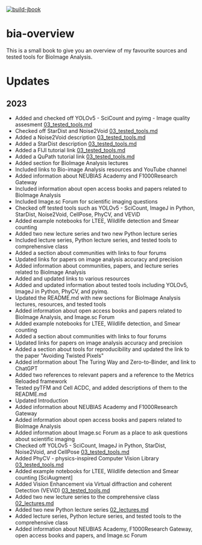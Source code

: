 [![build-jbook](https://github.com/martinschatz-cz/bia-overview/actions/workflows/build-jbook.yml/badge.svg?branch=main)](https://github.com/martinschatz-cz/bia-overview/actions/workflows/build-jbook.yml)

# bia-overview
 
This is a small book to give you an overview of my favourite sources and tested tools for BioImage Analysis.

# Updates

## 2023
 * Added and checked off YOLOv5 - SciCount and pyimg - Image quality assesment [03_tested_tools.md](https://github.com/martinschatz-cz/bia-overview/blob/f78d791038a73720bf270a3909b18dfc57996f31/bia-overview/03_tested_tools.md)
 * Checked off StarDist and Noise2Void [03_tested_tools.md](https://github.com/martinschatz-cz/bia-overview/blob/f78d791038a73720bf270a3909b18dfc57996f31/bia-overview/03_tested_tools.md)
 * Added a Noise2Void description [03_tested_tools.md](https://github.com/martinschatz-cz/bia-overview/blob/f78d791038a73720bf270a3909b18dfc57996f31/bia-overview/03_tested_tools.md)
 * Added a StarDist description [03_tested_tools.md](https://github.com/martinschatz-cz/bia-overview/blob/f78d791038a73720bf270a3909b18dfc57996f31/bia-overview/03_tested_tools.md)
 * Added a FIJI tutorial link [03_tested_tools.md](https://github.com/martinschatz-cz/bia-overview/blob/f78d791038a73720bf270a3909b18dfc57996f31/bia-overview/03_tested_tools.md)
 * Added a QuPath tutorial link [03_tested_tools.md](https://github.com/martinschatz-cz/bia-overview/blob/f78d791038a73720bf270a3909b18dfc57996f31/bia-overview/03_tested_tools.md)
 * Added section for BioImage Analysis lectures
 * Included links to Bio-image Analysis resources and YouTube channel
 * Added information about NEUBIAS Academy and F1000Research Gateway
 * Included information about open access books and papers related to BioImage Analysis
 * Included Image.sc Forum for scientific imaging questions
 * Checked off tested tools such as YOLOv5 - SciCount, ImageJ in Python, StarDist, Noise2Void, CellPose, PhyCV, and VEViD
 * Added example notebooks for LTEE, Wildlife detection and Smear counting
 * Added two new lecture series and two new Python lecture series
 * Included lecture series, Python lecture series, and tested tools to comprehensive class
 * Added a section about communities with links to four forums
 * Updated links for papers on image analysis accuracy and precision
 * Added information about communities, papers, and lecture series related to BioImage Analysis
 * Added and updated links to various resources
 * Added and updated information about tested tools including YOLOv5, ImageJ in Python, PhyCV, and pyimq.
 * Updated the README.md with new sections for BioImage Analysis lectures, resources, and tested tools
 * Added information about open access books and papers related to BioImage Analysis, and Image.sc Forum
 * Added example notebooks for LTEE, Wildlife detection, and Smear counting
 * Added a section about communities with links to four forums
 * Updated links for papers on image analysis accuracy and precision
 * Added a section about tools for reproducibility and updated the link to the paper "Avoiding Twisted Pixels"
 * Added information about The Turing Way and Zero-to-Binder, and link to ChatGPT
 * Added two references to relevant papers and a reference to the Metrics Reloaded framework
 * Tested pyTFM and Cell ACDC, and added descriptions of them to the README.md
 * Updated Introduction
 * Added information about NEUBIAS Academy and F1000Research Gateway
 * Added information about open access books and papers related to BioImage Analysis
 * Added information about Image.sc Forum as a place to ask questions about scientific imaging
 * Checked off YOLOv5 - SciCount, ImageJ in Python, StarDist, Noise2Void, and CellPose [03_tested_tools.md](https://github.com/martinschatz-cz/bia-overview/blob/f78d791038a73720bf270a3909b18dfc57996f31/bia-overview/03_tested_tools.md)
 * Added PhyCV - physics-inspired Computer Vision Library [03_tested_tools.md](https://github.com/martinschatz-cz/bia-overview/blob/f78d791038a73720bf270a3909b18dfc57996f31/bia-overview/03_tested_tools.md)
 * Added example notebooks for LTEE, Wildlife detection and Smear counting [SciAugment]
 * Added Vision Enhancement via Virtual diffraction and coherent Detection (VEViD) [03_tested_tools.md](https://github.com/martinschatz-cz/bia-overview/blob/f78d791038a73720bf270a3909b18dfc57996f31/bia-overview/03_tested_tools.md)
 * Added two new lecture series to the comprehensive class [02_lectures.md](https://github.com/martinschatz-cz/bia-overview/blob/c01349d672c9309d7b987a3e3caf1716e7b6816a/bia-overview/02_lectures.md)
 * Added two new Python lecture series [02_lectures.md](https://github.com/martinschatz-cz/bia-overview/blob/c01349d672c9309d7b987a3e3caf1716e7b6816a/bia-overview/02_lectures.md)
 * Added lecture series, Python lecture series, and tested tools to the comprehensive class
 * Added information about NEUBIAS Academy, F1000Research Gateway, open access books and papers, and Image.sc Forum
